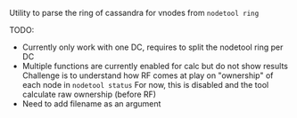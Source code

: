 Utility to parse the ring of cassandra for vnodes from `nodetool ring`

TODO:
- Currently only work with one DC, requires to split the nodetool ring per DC
- Multiple functions are currently enabled for calc but do not show results
Challenge is to understand how RF comes at play on "ownership" of each node in `nodetool status`
For now, this is disabled and the tool calculate raw ownership (before RF)
- Need to add filename as an argument
